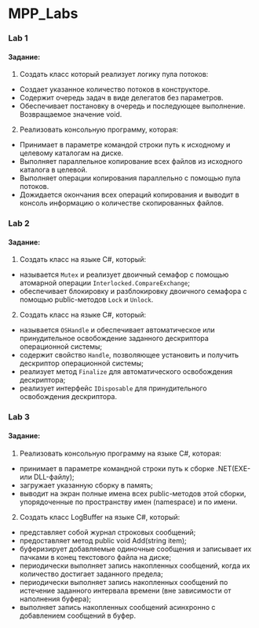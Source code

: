 # MPP_Labs

### Lab 1

#### Задание:
1. Создать класс который реализует логику пула потоков:
- Создает указанное количество потоков в конструкторе.
- Содержит очередь задач в виде делегатов без параметров.
- Обеспечивает постановку в очередь и последующее выполнение. Возвращаемое значение void.

2. Реализовать консольную программу, которая:
- Принимает в параметре командой строки путь к исходному и целевому каталогам на диске.
- Выполняет параллельное копирование всех файлов из исходного каталога в целевой.
- Выполняет операции копирования параллельно с помощью пула потоков.
- Дожидается окончания всех операций копирования и выводит в консоль информацию о количестве скопированных файлов.


### Lab 2

#### Задание:
1. Создать класс на языке C#, который:
- называется `Mutex` и реализует двоичный семафор с помощью атомарной операции `Interlocked.CompareExchange`;
- обеспечивает блокировку и разблокировку двоичного семафора с помощью public-методов `Lock` и `Unlock`.

2. Создать класс на языке C#, который:
- называется `OSHandle` и обеспечивает автоматическое или принудительное освобождение заданного дескриптора операционной системы;
- содержит свойство `Handle`, позволяющее установить и получить дескриптор операционной системы;
- реализует метод `Finalize` для автоматического освобождения дескриптора;
- реализует интерфейс `IDisposable` для принудительного освобождения дескриптора.


### Lab 3

#### Задание:
1. Реализовать консольную программу на языке C#, которая:
- принимает в параметре командной строки путь к сборке .NET(EXE- или DLL-файлу);
- загружает указанную сборку в память;
- выводит на экран полные имена всех public-методов этой сборки, упорядоченные по пространству имен (namespace) и по имени.

2. Создать класс LogBuffer на языке C#, который:
- представляет собой журнал строковых сообщений;
- предоставляет метод public void Add(string item);
- буферизирует добавляемые одиночные сообщения и записывает их пачками в конец текстового файла на диске;
- периодически выполняет запись накопленных сообщений, когда их количество достигает заданного предела;
- периодически выполняет запись накопленных сообщений по истечение заданного интервала времени (вне зависимости от наполнения буфера);
- выполняет запись накопленных сообщений асинхронно с добавлением сообщений в буфер.
